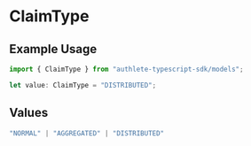 # ClaimType

## Example Usage

```typescript
import { ClaimType } from "authlete-typescript-sdk/models";

let value: ClaimType = "DISTRIBUTED";
```

## Values

```typescript
"NORMAL" | "AGGREGATED" | "DISTRIBUTED"
```